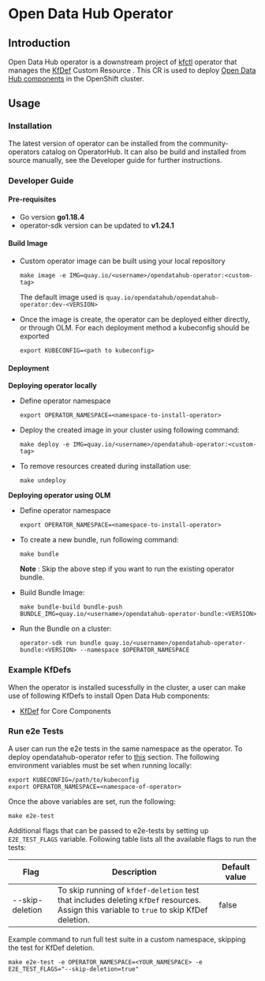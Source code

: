 # Open Data Hub Operator

## Introduction

Open Data Hub operator is a downstream project of [kfctl](https://github.com/kubeflow/kfctl) operator that manages the 
[KfDef](config/crd/bases/kfdef.apps.kubeflow.org_kfdefs.yaml) Custom Resource . This CR is used to deploy [Open Data Hub components](https://github.com/opendatahub-io/odh-manifests/blob/master/kfdef/odh-core.yaml) in the
OpenShift cluster. 

## Usage

### Installation

The latest version of operator can be installed from the community-operators catalog on OperatorHub. It can also be build 
and installed from source manually, see the Developer guide for further instructions.

### Developer Guide

#### Pre-requisites

- Go version **go1.18.4** 
- operator-sdk version can be updated to **v1.24.1**

#### Build Image

- Custom operator image can be built using your local repository
    ```
    make image -e IMG=quay.io/<username>/opendatahub-operator:<custom-tag>
    ```
   The default image used is `quay.io/opendatahub/opendatahub-operator:dev-<VERSION>`


- Once the image is create, the operator can be deployed either directly, or through OLM. For each deployment method a
  kubeconfig should be exported
  ```
  export KUBECONFIG=<path to kubeconfig>
  ```

#### Deployment

**Deploying operator locally**

- Define operator namespace
  ```
  export OPERATOR_NAMESPACE=<namespace-to-install-operator>
  ```
- Deploy the created image in your cluster using following command:
  ```
  make deploy -e IMG=quay.io/<username>/opendatahub-operator:<custom-tag>
  ```

- To remove resources created during installation use:
  ```
  make undeploy
  ```

**Deploying operator using OLM**

- Define operator namespace
  ```
  export OPERATOR_NAMESPACE=<namespace-to-install-operator>
  ```
  
- To create a new bundle, run following command:
  ```commandline
  make bundle
  ```
  **Note** : Skip the above step if you want to run the existing operator bundle.


- Build Bundle Image:
  ```
  make bundle-build bundle-push BUNDLE_IMG=quay.io/<username>/opendatahub-operator-bundle:<VERSION>
  ```
  
- Run the Bundle on a cluster:
  ```commandline
  operator-sdk run bundle quay.io/<username>/opendatahub-operator-bundle:<VERSION> --namespace $OPERATOR_NAMESPACE
  ```


### Example KfDefs

When the operator is installed sucessfully in the cluster, a user can make use of
following KfDefs to install Open Data Hub components:

- [KfDef](https://github.com/opendatahub-io/odh-manifests/blob/master/kfdef/odh-core.yaml) for Core Components



### Run e2e Tests

A user can run the e2e tests in the same namespace as the operator. To deploy
opendatahub-operator refer to [this](#deployment) section. The
following environment variables must be set when running locally:

```shell
export KUBECONFIG=/path/to/kubeconfig
export OPERATOR_NAMESPACE=<namespace-of-operator>
```

Once the above variables are set, run the following:

```shell
make e2e-test
```

Additional flags that can be passed to e2e-tests by setting up `E2E_TEST_FLAGS`
variable. Following table lists all the available flags to run the tests:

| Flag            | Description                                                                                                                                         | Default value |
|-----------------|-----------------------------------------------------------------------------------------------------------------------------------------------------|---------------|
| --skip-deletion | To skip running  of `kfdef-deletion` test that includes deleting `KfDef` resources. Assign this variable to `true` to skip KfDef deletion. | false         |



Example command to run full test suite in a custom namespace, skipping the test
for KfDef deletion.

```shell
make e2e-test -e OPERATOR_NAMESPACE=<YOUR_NAMESPACE> -e E2E_TEST_FLAGS="--skip-deletion=true"
```

